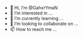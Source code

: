 - 👋 Hi, I’m @GahxrYmaN
- 👀 I’m interested in ...
- 🌱 I’m currently learning ...
- 💞️ I’m looking to collaborate on ...
- 📫 How to reach me ...

<!---
GahxrYmaN/GahxrYmaN is a ✨ special ✨ repository because its `README.md` (this file) appears on your GitHub profile.
You can click the Preview link to take a look at your changes.
--->
